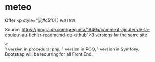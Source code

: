 # meteo
Offer <p style="![#c5f015](https://via.placeholder.com/15/c5f015/000000?text=+) `#c5f015`

Source: https://prograide.com/pregunta/19405/comment-ajouter-de-la-couleur-au-fichier-readmemd-de-github">3 versions for the same site</p><<br>
1 version in procedural php,
1 version in POO,
1 version in Symfony.
Bootstrap will be recurring for all Front End.
